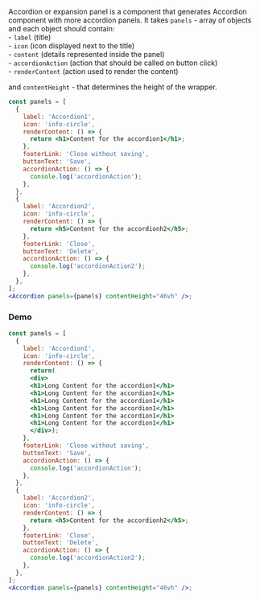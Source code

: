 Accordion or expansion panel is a component that generates Accordion component with more accordion panels. It takes `panels` - array of objects and each object should contain:
<br/>- `label` (title)
<br/>- `icon` (icon displayed next to the title)
<br/>- `content` (details represented inside the panel)
<br/>- `accordionAction` (action that should be called on button click)
<br/> - `renderContent` (action used to render the content)

and `contentHeight` - that determines the height of the wrapper.

```jsx static
const panels = [
  {
    label: 'Accordion1',
    icon: 'info-circle',
    renderContent: () => {
      return <h1>Content for the accordion1</h1>;
    },
    footerLink: 'Close without saving',
    buttonText: 'Save',
    accordionAction: () => {
      console.log('accordionAction');
    },
  },
  {
    label: 'Accordion2',
    icon: 'info-circle',
    renderContent: () => {
      return <h5>Content for the accordionh2</h5>;
    },
    footerLink: 'Close',
    buttonText: 'Delete',
    accordionAction: () => {
      console.log('accordionAction2');
    },
  },
];
<Accordion panels={panels} contentHeight="46vh" />;
```

### Demo

```jsx
const panels = [
  {
    label: 'Accordion1',
    icon: 'info-circle',
    renderContent: () => {
      return(
      <div>
      <h1>Long Content for the accordion1</h1>
      <h1>Long Content for the accordion1</h1>
      <h1>Long Content for the accordion1</h1>
      <h1>Long Content for the accordion1</h1>
      <h1>Long Content for the accordion1</h1>
      <h1>Long Content for the accordion1</h1>
      </div>);
    },
    footerLink: 'Close without saving',
    buttonText: 'Save',
    accordionAction: () => {
      console.log('accordionAction');
    },
  },
  {
    label: 'Accordion2',
    icon: 'info-circle',
    renderContent: () => {
      return <h5>Content for the accordionh2</h5>;
    },
    footerLink: 'Close',
    buttonText: 'Delete',
    accordionAction: () => {
      console.log('accordionAction2');
    },
  },
];
<Accordion panels={panels} contentHeight="46vh" />;
```
